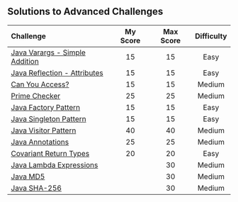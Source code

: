 ## Solutions to Advanced Challenges



| Challenge | My Score | Max Score | Difficulty |
| :--- | :---: | :---: | :---: |
| [Java Varargs - Simple Addition](https://www.hackerrank.com/challenges/simple-addition-varargs) | 15 | 15 | Easy |
| [Java Reflection - Attributes](https://www.hackerrank.com/challenges/java-reflection-attributes) | 15 | 15 | Easy |
| [Can You Access?](https://www.hackerrank.com/challenges/can-you-access) | 15 | 15 | Medium |
| [Prime Checker](https://www.hackerrank.com/challenges/prime-checker) | 25 | 25 | Medium |
| [Java Factory Pattern](https://www.hackerrank.com/challenges/java-factory) | 15 | 15 | Easy |
| [Java Singleton Pattern](https://www.hackerrank.com/challenges/java-singleton) | 15 | 15 | Easy |
| [Java Visitor Pattern](https://www.hackerrank.com/challenges/java-vistor-pattern) | 40 | 40 | Medium |
| [Java Annotations](https://www.hackerrank.com/challenges/java-annotations) | 25 | 25 | Medium |
| [Covariant Return Types](https://www.hackerrank.com/challenges/java-covariance) | 20 | 20 | Easy |
| [Java Lambda Expressions](https://www.hackerrank.com/challenges/java-lambda-expressions) | | 30 | Medium |
| [Java MD5](https://www.hackerrank.com/challenges/java-md5) | | 30 | Medium |
| [Java SHA-256](https://www.hackerrank.com/challenges/sha-256) | | 30 | Medium |
